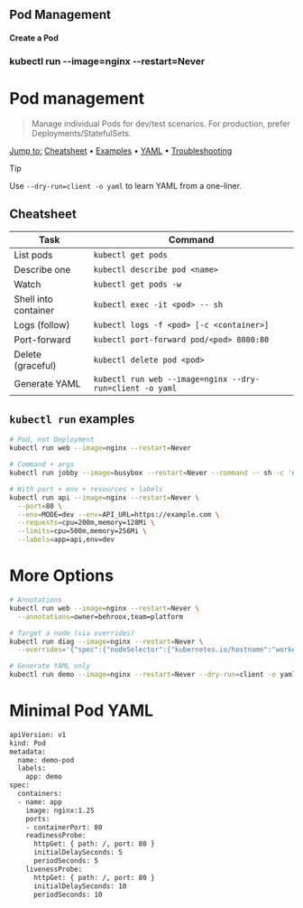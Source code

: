 <h2> Pod Management </h2>

<h4> Create a Pod </h4>

### kubectl run <pod-name> --image=nginx --restart=Never
# Pod management

> Manage individual Pods for dev/test scenarios. For production, prefer Deployments/StatefulSets.

[Jump to:](#) [Cheatsheet](#cheatsheet) • [Examples](#kubectl-run-examples) • [YAML](#minimal-pod-yaml) • [Troubleshooting](#troubleshooting)

> [!TIP]
> Use `--dry-run=client -o yaml` to learn YAML from a one-liner.

## Cheatsheet
| Task | Command |
|---|---|
| List pods | `kubectl get pods` |
| Describe one | `kubectl describe pod <name>` |
| Watch | `kubectl get pods -w` |
| Shell into container | `kubectl exec -it <pod> -- sh` |
| Logs (follow) | `kubectl logs -f <pod> [-c <container>]` |
| Port-forward | `kubectl port-forward pod/<pod> 8080:80` |
| Delete (graceful) | `kubectl delete pod <pod>` |
| Generate YAML | `kubectl run web --image=nginx --dry-run=client -o yaml` |

## `kubectl run` examples
```bash
# Pod, not Deployment
kubectl run web --image=nginx --restart=Never

# Command + args
kubectl run jobby --image=busybox --restart=Never --command -- sh -c 'echo hi && sleep 10'

# With port + env + resources + labels
kubectl run api --image=nginx --restart=Never \
  --port=80 \
  --env=MODE=dev --env=API_URL=https://example.com \
  --requests=cpu=200m,memory=128Mi \
  --limits=cpu=500m,memory=256Mi \
  --labels=app=api,env=dev
```

# More Options
```bash
# Annotations
kubectl run web --image=nginx --restart=Never \
  --annotations=owner=behroox,team=platform

# Target a node (via overrides)
kubectl run diag --image=nginx --restart=Never \
  --overrides='{"spec":{"nodeSelector":{"kubernetes.io/hostname":"worker-1"}}}'

# Generate YAML only
kubectl run demo --image=nginx --restart=Never --dry-run=client -o yaml

```

# Minimal Pod YAML
```bash
apiVersion: v1
kind: Pod
metadata:
  name: demo-pod
  labels:
    app: demo
spec:
  containers:
  - name: app
    image: nginx:1.25
    ports:
    - containerPort: 80
    readinessProbe:
      httpGet: { path: /, port: 80 }
      initialDelaySeconds: 5
      periodSeconds: 5
    livenessProbe:
      httpGet: { path: /, port: 80 }
      initialDelaySeconds: 10
      periodSeconds: 10
```

